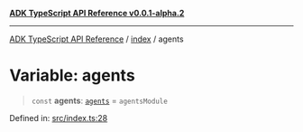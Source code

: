 [**ADK TypeScript API Reference v0.0.1-alpha.2**](../../README.md)

***

[ADK TypeScript API Reference](../../modules.md) / [index](../README.md) / agents

# Variable: agents

> `const` **agents**: [`agents`](../../agents/README.md) = `agentsModule`

Defined in: [src/index.ts:28](https://github.com/njraladdin/adk-typescript/blob/main/src/index.ts#L28)
